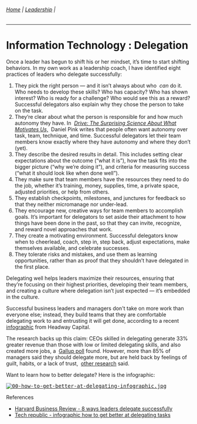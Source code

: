###### [Home](https://github.com/RyKaj/Documentation/blob/master/README.md) | [Leadership](https://github.com/RyKaj/Documentation/tree/master/Leadership/README.md) |
------------


# Information Technology : Delegation


Once a leader has begun to shift his or her mindset, it’s time to start
shifting behaviors. In my own work as a leadership coach, I have
identified eight practices of leaders who delegate successfully:

1.  They pick the right person — and it isn’t always about who  *can* do
    it. Who needs to develop these skills? Who has capacity? Who has
    shown interest? Who is ready for a challenge? Who would see this as
    a reward? Successful delegators also explain why they chose the
    person to take on the task.
2.  They’re clear about what the person is responsible for and how much
    autonomy they have. In  *[Drive: The Surprising Science About What
    Motivates
    Us,](https://www.amazon.com/Drive-Surprising-Truth-About-Motivates-ebook/dp/B004P1JDJO/ref=sr_1_1?s=books&ie=UTF8&qid=1466286252&sr=1-1&keywords=driven+daniel+pink)*
     Daniel Pink writes that people often want autonomy over task, team,
    technique, and time. Successful delegators let their team members
    know exactly where they have autonomy and where they don’t (yet).
3.  They describe the desired results in detail. This includes setting
    clear expectations about the outcome (“what it is”), how the task
    fits into the bigger picture (“why we’re doing it”), and criteria
    for measuring success (“what it should look like when done well”).
4.  They make sure that team members have the resources they need to do
    the job, whether it’s training, money, supplies, time, a private
    space, adjusted priorities, or help from others.
5.  They establish checkpoints, milestones, and junctures for feedback
    so that they neither micromanage nor under-lead.
6.  They encourage new, creative ways for team members to accomplish
    goals. It’s important for delegators to set aside their attachment
    to how things have been done in the past, so that they can invite,
    recognize, and reward novel approaches that work.
7.  They create a motivating environment. Successful delegators know
    when to cheerlead, coach, step in, step back, adjust expectations,
    make themselves available, and celebrate successes.
8.  They tolerate risks and mistakes, and use them as learning
    opportunities, rather than as proof that they shouldn’t have
    delegated in the first place.

Delegating well helps leaders maximize their resources, ensuring that
they’re focusing on their highest priorities, developing their team
members, and creating a culture where delegation isn’t just expected —
it’s embedded in the culture.

Successful business leaders and managers don't take on more work than
everyone else; instead, they build teams that they are comfortable
delegating work to and entrusting it will get done, according to a
recent 
[infographic](https://www.headwaycapital.com/blog/get-better-delegating/) from
Headway Capital.

The research backs up this claim: CEOs skilled in delegating generate
33% greater revenue than those with low or limited delegating skills,
and also created more jobs, a  [Gallup
poll](https://news.gallup.com/businessjournal/182414/delegating-huge-management-challenge-entrepreneurs.aspx) found.
However, more than 85% of managers said they should delegate more, but
are held back by feelings of guilt, habits, or a lack of trust,  [other
research](https://books.google.com/books/about/The_Gift_of_Time.md?id=JLnlBQAAQBAJ&source=kp_book_description) said.

Want to learn how to better delegate? Here is the infographic:

<kbd>[![00-how-to-get-better-at-delegating-infographic.jpg](https://tr2.cbsistatic.com/hub/i/r/2019/07/17/c36aa71d-edee-4ca8-9669-22b3398e5270/resize/770x/13986f3011053993bfce555a9874a564/00-how-to-get-better-at-delegating-infographic.jpg)](https://www.techrepublic.com/article/infographic-how-to-get-better-at-delegating-tasks/#modal-absolute-c36aa71d-edee-4ca8-9669-22b3398e5270)</kbd>

References

  - [Harvard Business Review - 8 ways leaders delegate
    successfully](https://hbr.org/2019/08/8-ways-leaders-delegate-successfully)
  - [Tech republic - infographic how to get better at delegating
    tasks](https://www.techrepublic.com/article/infographic-how-to-get-better-at-delegating-tasks/)

